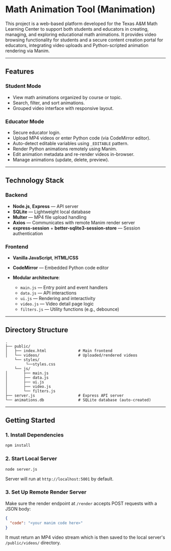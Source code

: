 # Math Animation Tool (Manimation)

This project is a web-based platform developed for the Texas A\&M Math Learning Center to support both students and educators in creating, managing, and exploring educational math animations. It provides video browsing functionality for students and a secure content creation portal for educators, integrating video uploads and Python-scripted animation rendering via Manim.

---

##  Features

###  Student Mode

* View math animations organized by course or topic.
* Search, filter, and sort animations.
* Grouped video interface with responsive layout.

### Educator Mode

* Secure educator login.
* Upload MP4 videos or enter Python code (via CodeMirror editor).
* Auto-detect editable variables using `_EDITABLE` pattern.
* Render Python animations remotely using Manim.
* Edit animation metadata and re-render videos in-browser.
* Manage animations (update, delete, preview).

---

##  Technology Stack

### Backend

* **Node.js**, **Express** — API server
* **SQLite** — Lightweight local database
* **Multer** — MP4 file upload handling
* **Axios** — Communicates with remote Manim render server
* **express-session** + **better-sqlite3-session-store** — Session authentication

### Frontend

* **Vanilla JavaScript**, **HTML/CSS**
* **CodeMirror** — Embedded Python code editor
* **Modular architecture**:

  * `main.js` — Entry point and event handlers
  * `data.js` — API interactions
  * `ui.js` — Rendering and interactivity
  * `video.js` — Video detail page logic
  * `filters.js` — Utility functions (e.g., debounce)

---

##  Directory Structure

```
.
├── public/
│   ├── index.html              # Main frontend
│   └── videos/                 # Uploaded/rendered videos
    └── styles/
         └──styles.css
    └── js/
│       ├── main.js
│       ├── data.js
│       ├── ui.js
│       ├── video.js
│       └── filters.js
├── server.js                   # Express API server
└── animations.db               # SQLite database (auto-created)
```

---

##  Getting Started

### 1. Install Dependencies

```bash
npm install
```

### 2. Start Local Server

```bash
node server.js
```

Server will run at `http://localhost:5001` by default.

### 3. Set Up Remote Render Server

Make sure the render endpoint at `/render` accepts POST requests with a JSON body:

```json
{
  "code": "<your manim code here>"
}
```

It must return an MP4 video stream which is then saved to the local server's `/public/videos/` directory.


